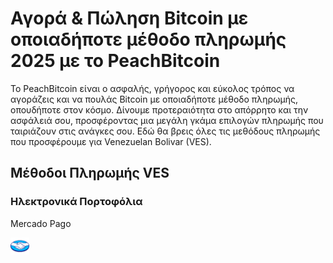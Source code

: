 <body class="payment-methods-page">

# Αγορά & Πώληση Bitcoin με οποιαδήποτε μέθοδο πληρωμής 2025 με το PeachBitcoin

Το PeachBitcoin είναι ο ασφαλής, γρήγορος και εύκολος τρόπος να αγοράζεις και να πουλάς Bitcoin με οποιαδήποτε μέθοδο πληρωμής, οπουδήποτε στον κόσμο. Δίνουμε προτεραιότητα στο απόρρητο και την ασφάλειά σου, προσφέροντας μια μεγάλη γκάμα επιλογών πληρωμής που ταιριάζουν στις ανάγκες σου. Εδώ θα βρεις όλες τις μεθόδους πληρωμής που προσφέρουμε για Venezuelan Bolivar (VES).

## Μέθοδοι Πληρωμής VES

### Ηλεκτρονικά Πορτοφόλια

<div class="payment-grid">
    <div class="payment-grid-item">
        <p>Mercado Pago</p> 
        <img src="/img/faq/logoimg/mercadopago.png" width="30px" height="27px" alt="Αγορά bitcoin με Mercado Pago, Πώληση bitcoin με Mercado Pago">
    </div>
</div>

</body>
